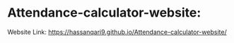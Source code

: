 # Attendance-calculator-website:
Website Link: https://hassanqari9.github.io/Attendance-calculator-website/
